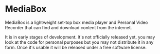 MediaBox
========

MediaBox is a lightweight set-top box media player and Personal Video
Recorder that can find and download content from the internet.

It is in early stages of development. It's not officially released yet,
you may look at the code for personal purposes but you may not
distribute it in any form. Once it's usable it will be released under
a free software license.
